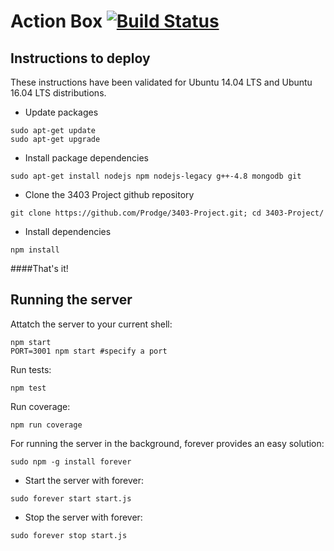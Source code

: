 # Action Box  [![Build Status](https://travis-ci.org/Prodge/3403-Project.svg?branch=master)](https://travis-ci.org/Prodge/3403-Project)
## Instructions to deploy
These instructions have been validated for Ubuntu 14.04 LTS and Ubuntu 16.04 LTS distributions.

- Update packages
```
sudo apt-get update
sudo apt-get upgrade
```
- Install package dependencies
```
sudo apt-get install nodejs npm nodejs-legacy g++-4.8 mongodb git
```
- Clone the 3403 Project github repository
```
git clone https://github.com/Prodge/3403-Project.git; cd 3403-Project/
```
- Install dependencies
```
npm install
```
####That's it!


## Running the server
Attatch the server to your current shell:
```
npm start
PORT=3001 npm start #specify a port
```
Run tests:
```
npm test
```
Run coverage:
```
npm run coverage
```
For running the server in the background, forever provides an easy solution:
```
sudo npm -g install forever
```
- Start the server with forever:
```
sudo forever start start.js
```
- Stop the server with forever:
```
sudo forever stop start.js
```
